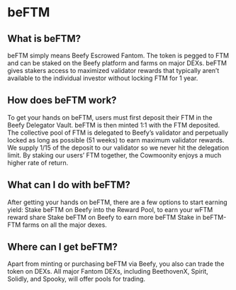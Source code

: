 # beFTM

## What is beFTM?&#x20;

beFTM simply means Beefy Escrowed Fantom. The token is pegged to FTM and can be staked on the Beefy platform and farms on major DEXs. beFTM gives stakers access to maximized validator rewards that typically aren’t available to the individual investor without locking FTM for 1 year.&#x20;

## How does beFTM work?&#x20;

To get your hands on beFTM, users must first deposit their FTM in the Beefy Delegator Vault. beFTM is then minted 1:1 with the FTM deposited. The collective pool of FTM is delegated to Beefy’s validator and perpetually locked as long as possible (51 weeks) to earn maximum validator rewards. We supply 1/15 of the deposit to our validator so we never hit the delegation limit. By staking our users’ FTM together, the Cowmoonity enjoys a much higher rate of return.&#x20;

## What can I do with beFTM?&#x20;

After getting your hands on beFTM, there are a few options to start earning yield: Stake beFTM on Beefy into the Reward Pool, to earn your wFTM reward share Stake beFTM on Beefy to earn more beFTM Stake in beFTM-FTM farms on all the major dexes.&#x20;

## Where can I get beFTM?&#x20;

Apart from minting or purchasing beFTM via Beefy, you also can trade the token on DEXs. All major Fantom DEXs, including BeethovenX, Spirit, Solidly, and Spooky, will offer pools for trading.&#x20;

